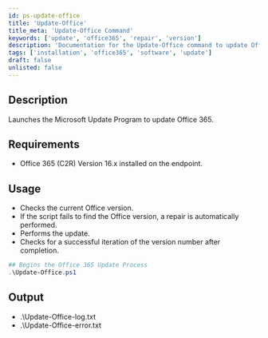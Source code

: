 ```yaml
---
id: ps-update-office  
title: 'Update-Office'  
title_meta: 'Update-Office Command'  
keywords: ['update', 'office365', 'repair', 'version']  
description: 'Documentation for the Update-Office command to update Office 365 to the latest version.'  
tags: ['installation', 'office365', 'software', 'update']  
draft: false  
unlisted: false  
---  
```


## Description  
Launches the Microsoft Update Program to update Office 365.  

## Requirements  
- Office 365 (C2R) Version 16.x installed on the endpoint.  

## Usage  
- Checks the current Office version.  
- If the script fails to find the Office version, a repair is automatically performed.  
- Performs the update.  
- Checks for a successful iteration of the version number after completion.  

```powershell  
## Begins the Office 365 Update Process  
.\Update-Office.ps1  
```  

## Output  
- .\Update-Office-log.txt  
- .\Update-Office-error.txt  

